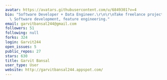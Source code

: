```yaml
---
avatar: https://avatars.githubusercontent.com/u/6849301?v=4
bio: "Software Developer + Data Engineer.\r\n\r\nTake freelance projects focused on\
  \ Software development, feature engineering."
email: garvitbansal244@gmail.com
followers: 51
following: null
forks: 324
login: Garvit244
open_issues: 5
public_repos: 27
stars: 630
title: Garvit Bansal
user_type: User
website: http://garvitbansal244.appspot.com/
---
```

